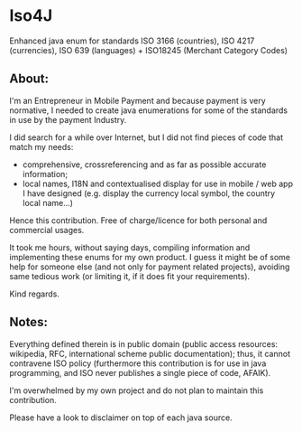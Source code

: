 # Iso4J
Enhanced java enum for standards ISO 3166 (countries), ISO 4217 (currencies), ISO 639 (languages) + ISO18245 (Merchant Category Codes)

About:
------

I'm an Entrepreneur in Mobile Payment and because payment is very normative, I needed to create java enumerations for some of the standards in use by the payment Industry.

I did search for a while over Internet, but I did not find pieces of code that match my needs:
- comprehensive, crossreferencing and as far as possible accurate information;
- local names, I18N and contextualised display for use in mobile / web app I have designed (e.g. display the currency local symbol, the country local name...)

Hence this contribution. Free of charge/licence for both personal and commercial usages.

It took me hours, without saying days, compiling information and implementing these enums for my own product.
I guess it might be of some help for someone else (and not only for payment related projects), avoiding same tedious work (or limiting it, if it does fit your requirements).

Kind regards.

Notes:
------

Everything defined therein is in public domain (public access resources: wikipedia, RFC, international scheme public documentation); thus, it cannot contravene ISO policy (furthermore this contribution is for use in java programming, and ISO never publishes a single piece of code, AFAIK).

I'm overwhelmed by my own project and do not plan to maintain this contribution.

Please have a look to disclaimer on top of each java source.


